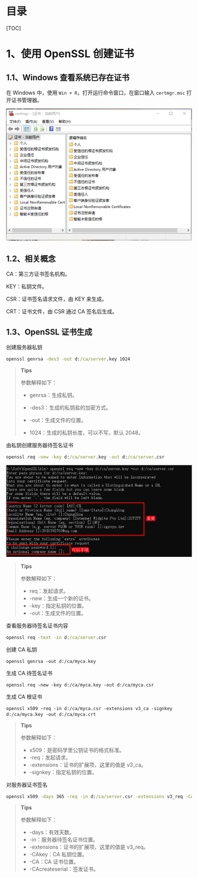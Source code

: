 # 目录

[TOC]

# 1、使用 OpenSSL 创建证书

## 1.1、Windows 查看系统已存在证书

在 Windows 中，使用 `Win + R`，打开运行命令窗口，在窗口输入 `certmgr.msc` 打开证书管理器。

![image-20230223140616981](https.assets/image-20230223140616981.png)

## 1.2、相关概念

CA：第三方证书签名机构。

KEY：私钥文件。

CSR：证书签名请求文件，由 KEY 来生成。

CRT：证书文件，由 CSR 通过 CA 签名后生成。 

## 1.3、OpenSSL 证书生成

创建服务器私钥

```cmd
openssl genrsa -des3 -out d:/ca/server.key 1024
```

> **Tips**
>
> 参数解释如下：
>
> - genrsa：生成私钥。
>
> - -des3：生成的私钥盐的加密方式。
>
> - -out：生成文件的位置。
>
> - 1024：生成的私钥长度，可以不写，默认 2048。

由私钥创建服务器待签名证书

```cmd
openssl req -new -key d:/ca/server.key -out d:/ca/server.csr
```

![image-20230223143505040](https.assets/image-20230223143505040.png)

> **Tips**
>
> 参数解释如下：
>
> - req：发起请求。
> - -new：生成一个新的证书。
> - -key：指定私钥的位置。
> - -out：生成文件的位置。

查看服务器待签名证书内容

```cmd
openssl req -text -in d:/ca/server.csr
```

创建 CA 私钥

```
openssl genrsa -out d:/ca/myca.key
```

生成 CA 待签名证书

```
openssl req -new -key d:/ca/myca.key -out d:/ca/myca.csr
```

生成 CA 根证书

```
openssl x509 -req -in d:/ca/myca.csr -extensions v3_ca -signkey d:/ca/myca.key -out d:/ca/myca.crt
```

> **Tips**
>
> 参数解释如下：
>
> - x509：是密码学里公钥证书的格式标准。
> - -req：发起请求。
> - -extensions：证书的扩展项，这里的值是 v3_ca。
> - -signkey：指定私钥的位置。

对服务器证书签名

```cmd
openssl x509 -days 365 -req -in d:/ca/server.csr -extensions v3_req -CAkey d:/ca/myca.key -CA d:/ca/myca.crt -CAcreateserial -out d:/ca/server.crt
```

> **Tips**
>
> 参数解释如下：
>
> - -days：有效天数。
> - -in：服务器待签名证书位置。
> - -extensions：证书的扩展项，这里的值是 v3_req。
> - -CAkey：CA 私钥位置。
> - -CA：CA 证书位置。
> - -CAcreateserial：签发证书。